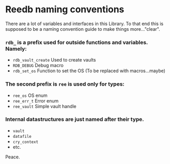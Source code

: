 Reedb naming conventions
========================

There are a lot of variables and interfaces in this Library.
To that end this is supposed to be a naming convention guide to make things more..."clear".

### `rdb_` is a prefix used for outside functions and variables. Namely:

 - `rdb_vault_create`		Used to create vaults
 - `RDB_DEBUG`						Debug macro
 - `rdb_set_os`					Function to set the OS (To be replaced with macros...maybe)

### The second prefix is `ree` is used only for types:

 - `ree_os`			OS enum
 - `ree_err_t` 	Error enum
 - `ree_vault`		Simple vault handle

### Internal datastructures are just named after their type.

 - `vault`
 - `datafile`
 - `cry_context`
 - etc.

Peace.